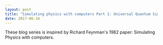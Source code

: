 ```yaml
---
layout: post
title: "Simulating physics with computers Part 1: Universal Quantum Simulator"
date: 2017-06-16
---
```

These blog series is inspired by Richard Feynman's 1982 paper: Simulating Physics with computers.